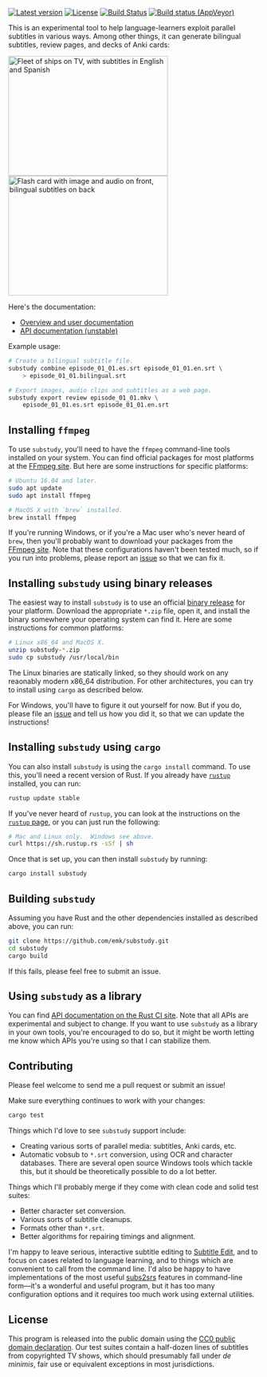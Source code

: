 [![Latest version](https://img.shields.io/crates/v/substudy.svg)](https://crates.io/crates/substudy) [![License](https://img.shields.io/crates/l/substudy.svg)](https://creativecommons.org/publicdomain/zero/1.0/) [![Build Status](https://travis-ci.org/emk/substudy.svg?branch=master)](https://travis-ci.org/emk/substudy) [![Build status (AppVeyor)](https://ci.appveyor.com/api/projects/status/188eau91m9umve8u/branch/master?svg=true)](https://ci.appveyor.com/project/emk/substudy/branch/master)

This is an experimental tool to help language-learners exploit parallel
subtitles in various ways.  Among other things, it can generate bilingual
subtitles, review pages, and decks of Anki cards:

<a href="http://www.randomhacks.net/substudy/#bilingual">
<img src="http://www.randomhacks.net/images/substudy/bilingual-subtitles.jpg"
     width="320" height="240"
     alt="Fleet of ships on TV, with subtitles in English and Spanish"
     title="TV with bilingual subtitles">
</a>
<a href="http://www.randomhacks.net/substudy/#anki">
<img src="http://www.randomhacks.net/images/substudy/anki.png"
     width="320" height="240"
     alt="Flash card with image and audio on front, bilingual subtitles on back"
     title="Studying subtitles with Anki">
</a>

Here's the documentation:

- [Overview and user documentation][docs]
- [API documentation (unstable)][apidocs]

Example usage:

```sh
# Create a bilingual subtitle file.
substudy combine episode_01_01.es.srt episode_01_01.en.srt \
    > episode_01_01.bilingual.srt

# Export images, audio clips and subtitles as a web page.
substudy export review episode_01_01.mkv \
    episode_01_01.es.srt episode_01_01.en.srt
```

[docs]: http://www.randomhacks.net/substudy/
[apidocs]: http://docs.randomhacks.net/substudy/substudy/index.html

## Installing `ffmpeg`

To use `substudy`, you'll need to have the `ffmpeg` command-line tools
installed on your system. You can find official packages for most platforms
at the [FFmpeg site][ffmpeg]. But here are some instructions for specific
platforms:

```sh
# Ubuntu 16.04 and later.
sudo apt update
sudo apt install ffmpeg

# MacOS X with `brew` installed.
brew install ffmpeg
```

If you're running Windows, or if you're a Mac user who's never heard of
`brew`, then you'll probably want to download your packages from
the [FFmpeg site][ffmpeg]. Note that these configurations haven't been
tested much, so if you run into problems, please report an [issue][issues]
so that we can fix it.

[ffmpeg]: https://www.ffmpeg.org/download.html
[issues]: https://github.com/emk/substudy/issues

## Installing `substudy` using binary releases

The easiest way to install `substudy` is to use an
official [binary release][releases] for your platform. Download the
appropriate `*.zip` file, open it, and install the binary somewhere your
operating system can find it. Here are some instructions for common
platforms:

```sh
# Linux x86_64 and MacOS X.
unzip substudy-*.zip
sudo cp substudy /usr/local/bin
```

The Linux binaries are statically linked, so they should work on any
reaonably modern x86_64 distribution. For other architectures, you can try
to install using `cargo` as described below.

For Windows, you'll have to figure it out yourself for now. But if you do,
please file an [issue][issues] and tell us how you did it, so that we can
update the instructions!

[releases]: https://github.com/emk/substudy/releases

## Installing `substudy` using `cargo`

You can also install `substudy` is using the `cargo install` command.  To
use this, you'll need a recent version of Rust.  If you already
have [`rustup`][rustup] installed, you can run:

```sh
rustup update stable
```

If you've never heard of `rustup`, you can look at the instructions on
the [`rustup` page][rustup], or you can just run the following:

```sh
# Mac and Linux only.  Windows see above.
curl https://sh.rustup.rs -sSf | sh
```

Once that is set up, you can then install `substudy` by running:

```sh
cargo install substudy
```

[rustup]: https://www.rustup.rs/

## Building `substudy`

Assuming you have Rust and the other dependencies installed as described
above, you can run:

```sh
git clone https://github.com/emk/substudy.git
cd substudy
cargo build
```

If this fails, please feel free to submit an issue.

## Using `substudy` as a library

You can find [API documentation on the Rust CI site][apidocs].  Note that
all APIs are experimental and subject to change.  If you want to use
`substudy` as a library in your own tools, you're encouraged to do so, but
it might be worth letting me know which APIs you're using so that I can
stabilize them.

## Contributing

Please feel welcome to send me a pull request or submit an issue!

Make sure everything continues to work with your changes:

```sh
cargo test
```

Things which I'd love to see `substudy` support include:

- Creating various sorts of parallel media: subtitles, Anki cards, etc.
- Automatic vobsub to `*.srt` conversion, using OCR and character
  databases.  There are several open source Windows tools which tackle
  this, but it should be theoretically possible to do a lot better.

Things which I'll probably merge if they come with clean code and solid
test suites:

- Better character set conversion.
- Various sorts of subtitle cleanups.
- Formats other than `*.srt`.
- Better algorithms for repairing timings and alignment.

I'm happy to leave serious, interactive subtitle editing to
[Subtitle Edit][], and to focus on cases related to language learning, and
to things which are convenient to call from the command line.  I'd also be
happy to have implementations of the most useful [subs2srs][] features in
command-line form—it's a wonderful and useful program, but it has too many
configuration options and it requires too much work using external
utilities.

[Subtitle Edit]: http://www.nikse.dk/subtitleedit/
[subs2srs]: http://subs2srs.sourceforge.net/

## License

This program is released into the public domain using the
[CC0 public domain declaration][CC0].  Our test suites contain a half-dozen
lines of subtitles from copyrighted TV shows, which should presumably fall
under _de minimis_, fair use or equivalent exceptions in most
jurisdictions.

[CC0]: https://creativecommons.org/publicdomain/zero/1.0/

